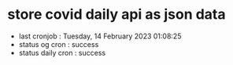 # store covid daily api as json data

- last cronjob : Tuesday, 14 February 2023 01:08:25
- status og cron : success
- status daily cron : success
      
      